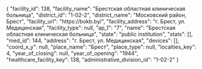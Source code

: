 {
    "facility_id": 138,
    "facility_name": "Брестская областная клиническая больница",
    "district_id": "1-02-2",
    "district_name": "Московский район, Брест",
    "facility_url": "https:\/\/bokb.by\/",
    "facility_address": "г. Брест, ул. Медицинская",
    "facility_type": null,
    "ap_1": "7",
    "name": "Брестская областная клиническая больница",
    "state": "public institution",
    "stats": [],
    "med_id": 144,
    "address": "г. Брест, ул. Медицинская",
    "devices": [],
    "coord_x_y": null,
    "place_name": "Брест",
    "place_type": null,
    "localties_key": 4,
    "year_of_closing": null,
    "year_of_opening": "1944",
    "healthcare_facility_key": 138,
    "administrative_division_id": "1-02-2"
}